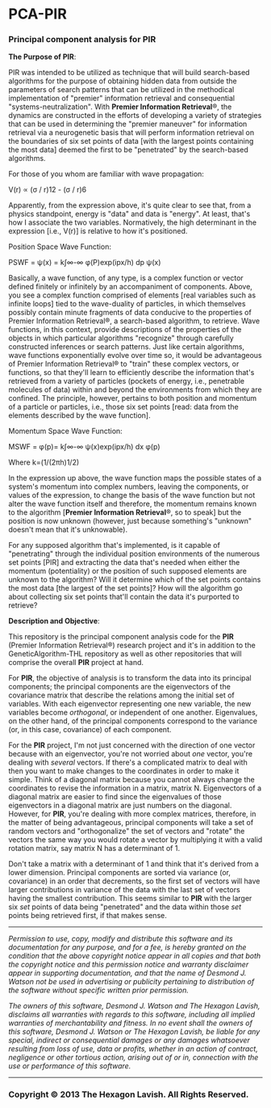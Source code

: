 PCA-PIR
=======

<h3>Principal component analysis for PIR</h3>


<strong>The Purpose of PIR</strong>:

PIR was intended to be utilized as technique that will build search-based algorithms for the purpose of obtaining hidden data from outside the parameters of search patterns that can be utilized in the methodical implementation of "premier" information retrieval and consequential "systems-neutralization". With <strong>Premier Information Retrieval</strong>®, the dynamics are constructed in the efforts of developing a variety of strategies that can be used in determining the "premier maneuver" for information retrieval via a neurogenetic basis that will perform information retrieval on the boundaries of six set points of data [with the largest points containing the most data] deemed the first to be "penetrated" by the search-based algorithms.

For those of you whom are familiar with wave propagation:

V(r) ∝ (σ / r)12 - (σ / r)6

Apparently, from the expression above, it's quite clear to see that, from a physics standpoint, energy is "data" and data is "energy". At least, that's how I associate the two variables. Normatively, the high determinant in the expression [i.e., V(r)] is relative to how it's positioned.

Position Space Wave Function:

PSWF = ψ(x) = k∫∞-∞ φ(P)exp(ipx/h) dp ψ(x)

Basically, a wave function, of any type, is a complex function or vector defined finitely or infinitely by an accompaniment of components. Above, you see a complex function comprised of elements [real variables such as infinite loops] tied to the wave-duality of particles, in which themselves possibly contain minute fragments of data conducive to the properties of Premier Information Retrieval®, a search-based algorithm, to retrieve. Wave functions, in this context, provide descriptions of the properties of the objects in which particular algorithms "recognize" through carefully constructed inferences or search patterns. Just like certain algorithms, wave functions exponentially evolve over time so, it would be advantageous of Premier Information Retrieval® to "train" these complex vectors, or functions, so that they'll learn to efficiently describe the information that's retrieved from a variety of particles (pockets of energy, i.e., penetrable molecules of data) within and beyond the environments from which they are confined. The principle, however, pertains to both position and momentum of a particle or particles, i.e., those six set points [read: data from the elements described by the wave function].

Momentum Space Wave Function:

MSWF = φ(p)= k∫∞-∞ ψ(x)exp(ipx/h) dx φ(p)

Where k=(1/(2πh)1/2)

In the expression up above, the wave function maps the possible states of a system's momentum into complex numbers, leaving the components, or values of the expression, to change the basis of the wave function but not alter the wave function itself and therefore, the momentum remains known to the algorithm [<strong>Premier Information Retrieval</strong>®, so to speak] but the position is now unknown (however, just because something's "unknown" doesn't mean that it's unknowable).

For any supposed algorithm that's implemented, is it capable of "penetrating" through the individual position environments of the numerous set points [PIR] and extracting the data that's needed when either the momentum (potentiality) or the position of such supposed elements are unknown to the algorithm? Will it determine which of the set points contains the most data [the largest of the set points]? How will the algorithm go about collecting six set points that'll contain the data it's purported to retrieve?


<strong>Description and Objective</strong>:

This repository is the principal component analysis code for the <strong>PIR</strong> (Premier Information Retrieval®)
research project and it's in addition to the GeneticAlgorithm-THL repository as well as other repositories that
will comprise the overall <strong>PIR</strong> project at hand.

For <strong>PIR</strong>, the objective of analysis is to transform the data into its principal components; the 
principal components are the eigenvectors of the covariance matrix that describe the relations among the
initial set of variables. With each eigenvector representing one new variable, the new variables become <i>orthogonal</i>,
or independent of one another. Eigenvalues, on the other hand, of the principal components correspond to the variance
(or, in this case, covariance) of each component. 

For the <strong>PIR</strong> project, I'm not just concerned with the direction of one vector because with an
eigenvector, you're not worried about <i>one</i> vector, you're dealing with <i>several</i> vectors. If there's a
complicated matrix to deal with then you want to make changes to the coordinates in order to make it simple. Think
of a diagonal matrix because you cannot always change the coordinates to revise the information in a matrix,
matrix N. Eigenvectors of a diagonal matrix are easier to find since the eigenvalues of those eigenvectors in a
diagonal matrix are just numbers on the diagonal. However, for <strong>PIR</strong>, you're dealing with more complex
matrices, therefore, in the matter of being advantageous, principal components will take a set of random vectors and
"orthogonalize" the set of vectors and "rotate" the vectors the same way you would rotate a vector by multiplying it
with a valid rotation matrix, say matrix N has a determinant of 1.

Don't take a matrix with a determinant of 1 and think that it's derived from a lower dimension. Principal components are
sorted via variance (or, covariance) in an order that decrements, so the first set of vectors will have larger
contributions in variance of the data with the last set of vectors having the smallest contribution. This seems similar
to <strong>PIR</strong> with the larger six <i>set</i> points of data being "penetrated" and the data within 
those <i>set</i> points being retrieved first, if that makes sense.



****************************************************************

<i>Permission to use, copy, modify and distribute this software and
its documentation for any purpose, and for a fee, is hereby granted 
on the condition that the above copyright notice  appear in all copies 
and that both the copyright notice and this permission notice and warranty 
disclaimer appear in supporting documentation, and that the name of 
Desmond J. Watson not be used in advertising or publicity pertaining to 
distribution of the software without specific written prior permission.</i>

<i>The owners of this software, Desmond J. Watson and The Hexagon Lavish, 
disclaims all warranties with regards to this software, including all implied
warranties of merchantability and fitness. In no event shall the owners
of this software, Desmond J. Watson or The Hexagon Lavish, be liable for 
any special, indirect or consequential damages or any damages whatsoever 
resulting from loss of use, data or profits, whether in an action of contract, 
negligence or other tortious action, arising out of or in, connection with the 
use or performance of this software.</i>

******************************************************************


<h3>Copyright © 2013 The Hexagon Lavish. All Rights Reserved.</h3>
